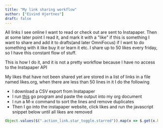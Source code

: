 ```yaml
---
title: "My link sharing workflow"
author: ["Eivind Hjertnes"]
draft: false
---
```


All links I see online I want to read or check out are sent to Instapaper. Then at some later point I read it, and mark it with a "like" if this is something I want to share and add it to drafts(and later OmniFocus) if I want to do something with it like buy it or learn it etc. I share up to 50 likes every friday, so I have this constant flow of stuff.

This is how I do it, and it is not a pretty workflow because I have no access to the Instapaper API

My likes that have not been shared yet are stored in a list of links in a file named likes.org, when there are less than 50 lines in it I do the following

-   I download a CSV export from Instapaper
-   I run [this](https://git.sr.ht/~hjertnes/instapaper2org) go program and paste the output into my org document
-   I run a M-x command to sort the lines and remove duplicates
-   Then I go into the instapaper website, click likes and run the javascript snippet below until all likes are removed

<!--listend-->

```javascript
Object.values($(".action_link.star_toggle.starred")).map(x => $.get(x.href).then(y => {}))
```
